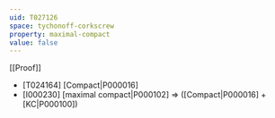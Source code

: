 ```yaml
---
uid: T027126
space: tychonoff-corkscrew
property: maximal-compact
value: false
---
```

[[Proof]]

* [T024164] [Compact|P000016]
* [I000230] [maximal compact|P000102] => ([Compact|P000016] + [KC|P000100])

